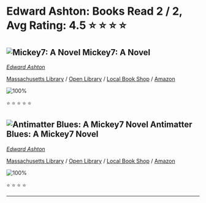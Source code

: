 # Edward Ashton:  Books Read 2 / 2, Avg Rating: 4.5 :star: :star: :star: :star:

## ![Mickey7: A Novel](https://covers.openlibrary.org/b/isbn/978-1250275035-M.jpg) Mickey7: A Novel
*[Edward Ashton](../authors/EdwardAshton)*

[Massachusetts Library](https://library.minlib.net/search/i=9781250275035) / [Open Library](https://openlibrary.org/isbn/9781250275035) / [Local Book Shop](https://bookshop.org/book/9781250275035) / [Amazon](https://amazon.com/dp/1250275032)

![100%](https://geps.dev/progress/100) 

:star: :star: :star: :star: :star:

## ![Antimatter Blues: A Mickey7 Novel](https://covers.openlibrary.org/b/isbn/9781250275059-M.jpg) Antimatter Blues: A Mickey7 Novel
*[Edward Ashton](../authors/EdwardAshton)*

[Massachusetts Library](https://library.minlib.net/search/i=9781250275059) / [Open Library](https://openlibrary.org/isbn/9781250275059) / [Local Book Shop](https://bookshop.org/book/9781250275059) / [Amazon](https://amazon.com/dp/1250275059)

![100%](https://geps.dev/progress/100) 

:star: :star: :star: :star:

---
